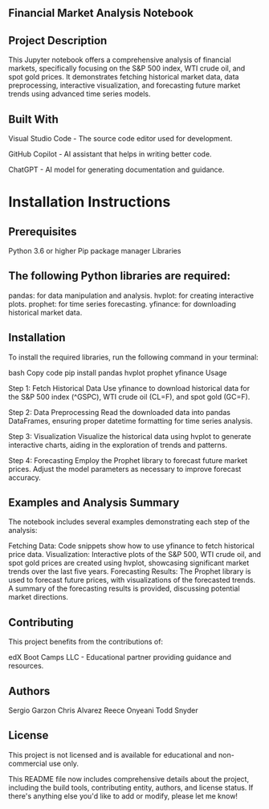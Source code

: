 ## Financial Market Analysis Notebook

## Project Description

This Jupyter notebook offers a comprehensive analysis of financial markets, specifically focusing on the S&P 500 index, WTI crude oil, and spot gold prices. It demonstrates fetching historical market data, data preprocessing, interactive visualization, and forecasting future market trends using advanced time series models.

## Built With

Visual Studio Code - The source code editor used for development.

GitHub Copilot - AI assistant that helps in writing better code.

ChatGPT - AI model for generating documentation and guidance.

# Installation Instructions

## Prerequisites
Python 3.6 or higher
Pip package manager
Libraries

## The following Python libraries are required:

pandas: for data manipulation and analysis.
hvplot: for creating interactive plots.
prophet: for time series forecasting.
yfinance: for downloading historical market data.

## Installation
To install the required libraries, run the following command in your terminal:

bash
Copy code
pip install pandas hvplot prophet yfinance
Usage

Step 1: Fetch Historical Data
Use yfinance to download historical data for the S&P 500 index (^GSPC), WTI crude oil (CL=F), and spot gold (GC=F).

Step 2: Data Preprocessing
Read the downloaded data into pandas DataFrames, ensuring proper datetime formatting for time series analysis.

Step 3: Visualization
Visualize the historical data using hvplot to generate interactive charts, aiding in the exploration of trends and patterns.

Step 4: Forecasting
Employ the Prophet library to forecast future market prices. Adjust the model parameters as necessary to improve forecast accuracy.

## Examples and Analysis Summary

The notebook includes several examples demonstrating each step of the analysis:

Fetching Data: Code snippets show how to use yfinance to fetch historical price data.
Visualization: Interactive plots of the S&P 500, WTI crude oil, and spot gold prices are created using hvplot, showcasing significant market trends over the last five years.
Forecasting Results: The Prophet library is used to forecast future prices, with visualizations of the forecasted trends. A summary of the forecasting results is provided, discussing potential market directions.

## Contributing

This project benefits from the contributions of:

edX Boot Camps LLC - Educational partner providing guidance and resources.

## Authors

Sergio Garzon
Chris Alvarez
Reece Onyeani
Todd Snyder

## License

This project is not licensed and is available for educational and non-commercial use only.

This README file now includes comprehensive details about the project, including the build tools, contributing entity, authors, and license status. If there's anything else you'd like to add or modify, please let me know!


